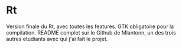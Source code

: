 # Rt
Version finale du Rt, avec toutes les features. GTK obligatoire pour la compilation.
README complet sur le Github de Mlantonn, un des trois autres etudiants avec qui j'ai fait le projet.
